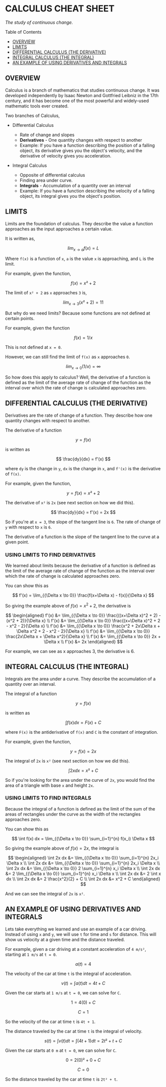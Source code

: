 # CALCULUS CHEAT SHEET

_The study of continuous change._

Table of Contents

* [OVERVIEW](https://github.com/JeffDeCola/my-cheat-sheets/tree/master/other/stem/math/pure/changes/calculus-cheat-sheet#overview)
* [LIMITS](https://github.com/JeffDeCola/my-cheat-sheets/tree/master/other/stem/math/pure/changes/calculus-cheat-sheet#limits)
* [DIFFERENTIAL CALCULUS (THE DERIVATIVE)](https://github.com/JeffDeCola/my-cheat-sheets/tree/master/other/stem/math/pure/changes/calculus-cheat-sheet#differential-calculus-the-derivative)
* [INTEGRAL CALCULUS (THE INTEGRAL)](https://github.com/JeffDeCola/my-cheat-sheets/tree/master/other/stem/math/pure/changes/calculus-cheat-sheet#integral-calculus-the-integral)
* [AN EXAMPLE OF USING DERIVATIVES AND INTEGRALS](https://github.com/JeffDeCola/my-cheat-sheets/tree/master/other/stem/math/pure/changes/calculus-cheat-sheet#an-example-of-using-derivatives-and-integrals)

## OVERVIEW

Calculus is a branch of mathematics that studies continuous change.
It was developed independently by Isaac Newton and
Gottfried Leibniz in the 17th century, and it has become one of
the most powerful and widely-used mathematic tools ever created.

Two branches of Calculus,

* Differential Calculus
  * Rate of change and slopes
  * **Derivatives** - One quantity changes with respect to another
  * Example: If you have a function describing the position of a falling object,
    its derivative gives you the object's velocity, and the derivative of
    velocity gives you acceleration.

* Integral Calculus
  * Opposite of differential calculus
  * Finding area under curve.
  * **Integrals** - Accumulation of a quantity over an interval
  * Example: If you have a function describing the velocity of a falling object,
    its integral gives you the object's position.

## LIMITS

Limits are the foundation of calculus. They describe the value a function
approaches as the input approaches a certain value.

It is written as,

$$
lim_{x \to a} f(x) = L
$$

Where `f(x)` is a function of `x`, `a` is the value `x` is approaching,
and `L` is the limit.

For example, given the function,

$$
f(x) = x² + 2
$$

The limit of `x² + 2` as `x` approaches `3` is,

$$
lim_{x \to 3} (x² + 2) = 11
$$

But why do we need limits?  Because some functions are not defined at certain points.

For example, given the function

$$
f(x) = 1/x
$$

This is not defined at `x = 0`.

However, we can still find the limit of `f(x)` as `x` approaches `0`.

$$
lim_{x \to 0} (1/x) = \infty
$$

So how does this apply to calculus?  Well, the derivative of a function is
defined as the limit of the average rate of change of the function as the
interval over which the rate of change is calculated approaches zero.

## DIFFERENTIAL CALCULUS (THE DERIVATIVE)

Derivatives are the rate of change of a function.
They describe how one quantity changes with respect to another.

The derivative of a function

$$
y = f(x)
$$

is written as

$$
\frac{dy}{dx} = f'(x)
$$

where `dy` is the change in `y`, `dx` is the change in `x`, and `f'(x)` is the
derivative of `f(x)`.

For example, given the function,

$$
y = f(x) = x² + 2
$$

The derivative of `x²` is `2x` (see next section on how we did this).

$$
\frac{dy}{dx} = f'(x) = 2x
$$

So if you're at `x = 3`, the slope of the tangent line is `6`. The rate of
change of `y` with respect to `x` is `6`.

The derivative of a function is the slope of the tangent line to the curve
at a given point.

### USING LIMITS TO FIND DERIVATIVES

We learned about limits because the derivative of a function is
defined as the limit of the average rate of change of the function as the
interval over which the rate of change is calculated approaches zero.

You can show this as

$$
f'(x) = \lim_{{\Delta x \to 0}} \frac{f(x+\Delta x) - f(x)}{\Delta x}
$$

So giving the example above of $f(x) = x^2 + 2$, the derivative is

$$
\begin{aligned}
f'(x) &= \lim_{{\Delta x \to 0}} \frac{((x+\Delta x)^2 + 2) - (x^2 + 2)}{\Delta x} \\
f'(x) &= \lim_{{\Delta x \to 0}} \frac{(x+\Delta x)^2 + 2 - x^2 - 2}{\Delta x} \\
f'(x) &= \lim_{{\Delta x \to 0}} \frac{x^2 + 2x\Delta x + \Delta x^2 + 2 - x^2 - 2}{\Delta x} \\
f'(x) &= \lim_{{\Delta x \to 0}} \frac{2x\Delta x + \Delta x^2}{\Delta x} \\
f'(x) &= \lim_{{\Delta x \to 0}} 2x + \Delta x \\
f'(x) &= 2x
\end{aligned}
$$

For example, we can see as x approaches 3, the derivative is 6.

## INTEGRAL CALCULUS (THE INTEGRAL)

Integrals are the area under a curve. They describe the accumulation of a
quantity over an interval.

The integral of a function

$$
y = f(x)
$$

is written as

$$
\int f(x) dx = F(x) + C
$$

where `F(x)` is the antiderivative of `f(x)` and `C` is the constant of
integration.

For example, given the function,

$$
y = f(x) = 2x
$$

The integral of `2x` is `x²` (see next section on how we did this).

$$
\int 2x dx = x² + C
$$

So if you're looking for the area under the curve of `2x`, you would find the
area of a triangle with base `x` and height `2x`.

### USING LIMITS TO FIND INTEGRALS

Because the integral of a function is
defined as the limit of the sum of the areas of
rectangles under the curve as the width of the
rectangles approaches zero.

You can show this as

$$
\int f(x) dx = \lim_{{\Delta x \to 0}} \sum_{i=1}^{n} f(x_i) \Delta x
$$

So giving the example above of $f(x) = 2x$, the integral is

$$
\begin{aligned}
\int 2x dx &= \lim_{{\Delta x \to 0}} \sum_{i=1}^{n} 2x_i \Delta x \\
\int 2x dx &= \lim_{{\Delta x \to 0}} \sum_{i=1}^{n} 2x_i \Delta x \\
\int 2x dx &= \lim_{{\Delta x \to 0}} 2 \sum_{i=1}^{n} x_i \Delta x \\
\int 2x dx &= 2 \lim_{{\Delta x \to 0}} \sum_{i=1}^{n} x_i \Delta x \\
\int 2x dx &= 2 \int x dx \\
\int 2x dx &= 2 \frac{x^2}{2} + C \\
\int 2x dx &= x^2 + C
\end{aligned}
$$

And we can see the integral of `2x` is `x²`.

## AN EXAMPLE OF USING DERIVATIVES AND INTEGRALS

Lets take everything we learned and use an example of a car driving.
Instead of using `x` and `y`, we will use `t` for time and `s` for distance.
This will show us velocity at a given time and the distance traveled.

For example, given a car driving at a constant acceleration of `4 m/s²`,
starting at `1 m/s` at `t = 0`.

$$
a(t) = 4
$$

The velocity of the car at time `t` is the integral of acceleration.

$$
v(t) = \int a(t) dt = 4t + C
$$

Given the car starts at `1 m/s` at `t = 0`, we can solve for `C`.

$$
1 = 4(0) + C
$$

$$
C = 1
$$

So the velocity of the car at time `t` is `4t + 1`.

The distance traveled by the car at time `t` is the integral of velocity.

$$
s(t) = \int v(t) dt = \int (4t + 1) dt = 2t² + t + C
$$

Given the car starts at `0 m` at `t = 0`, we can solve for `C`.

$$
0 = 2(0)² + 0 + C
$$

$$
C = 0
$$

So the distance traveled by the car at time `t` is `2t² + t`.
